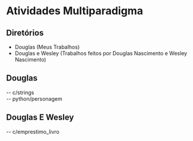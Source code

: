 # Atividades Multiparadigma
## Diretórios
- Douglas (Meus Trabalhos)
- Douglas e Wesley (Trabalhos feitos por Douglas Nascimento e Wesley Nascimento)

## Douglas
-- c/strings<br>
-- python/personagem

## Douglas E Wesley
-- c/emprestimo_livro
